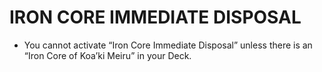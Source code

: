 # IRON CORE IMMEDIATE DISPOSAL

*   You cannot activate “Iron Core Immediate Disposal” unless there is an “Iron Core of Koa’ki Meiru” in your Deck.

